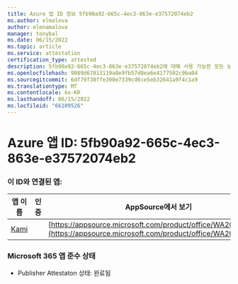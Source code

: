 ```yaml
---
title: Azure 앱 ID 정보 5fb90a92-665c-4ec3-863e-e37572074eb2
ms.author: elmalova
author: elenamalova
manager: tonybal
ms.date: 06/15/2022
ms.topic: article
ms.service: attestation
certification_type: attested
description: 5fb90a92-665c-4ec3-863e-e37572074eb2에 대해 사용 가능한 모든 보안 및 규정 준수 정보입니다.
ms.openlocfilehash: 9089d67813119a8e9fb57d8ea6e4177502c9ba04
ms.sourcegitcommit: 6df79f38ffe390e7339cd6ce5eb32641a9f4c1a9
ms.translationtype: MT
ms.contentlocale: ko-KR
ms.lasthandoff: 06/15/2022
ms.locfileid: "66109526"
---
```

# <a name="azure-app-id-5fb90a92-665c-4ec3-863e-e37572074eb2"></a>Azure 앱 ID: 5fb90a92-665c-4ec3-863e-e37572074eb2


### <a name="apps-associated-with-this-id"></a>이 ID와 연결된 앱:
| **앱 이름** | **인증** | **AppSource에서 보기** |
|--------------|---------------|-----------------------|
| [Kami](../forward/WA200004148.md) |  | [https://appsource.microsoft.com/product/office/WA200004148](https://appsource.microsoft.com/product/office/WA200004148) |

### <a name="microsoft-365-app-compliance-status"></a>Microsoft 365 앱 준수 상태
- Publisher Attestaton 상태: 완료됨
